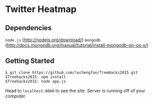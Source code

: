 # Twitter Heatmap

## Dependencies

`node.js` (http://nodejs.org/download/)
`mongodb` (http://docs.mongodb.org/manual/tutorial/install-mongodb-on-os-x/)  

## Getting Started

`$ git clone https://github.com/lechengfan/TreeHacks2015.git`  
`$Treehacks2015: npm install`  
`$Treehacks2015: node app.js`  

Head to `localhost:8000` to see the site. Server is running off of your computer.
